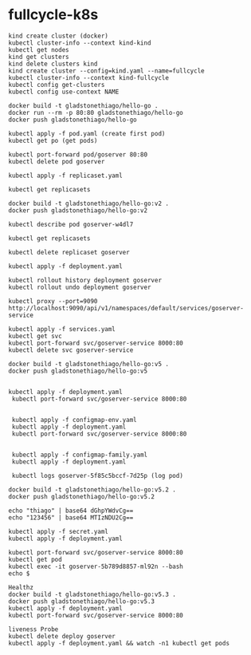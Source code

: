 # fullcycle-k8s
    kind create cluster (docker)
    kubectl cluster-info --context kind-kind 
    kubectl get nodes
    kind get clusters
    kind delete clusters kind
    kind create cluster --config=kind.yaml --name=fullcycle
    kubectl cluster-info --context kind-fullcycle
    kubectl config get-clusters
    kubectl config use-context NAME

    docker build -t gladstonethiago/hello-go .
    docker run --rm -p 80:80 gladstonethiago/hello-go
    docker push gladstonethiago/hello-go

    kubectl apply -f pod.yaml (create first pod)
    kubectl get po (get pods)

    kubectl port-forward pod/goserver 80:80
    kubectl delete pod goserver

    kubectl apply -f replicaset.yaml

    kubectl get replicasets

    docker build -t gladstonethiago/hello-go:v2 .
    docker push gladstonethiago/hello-go:v2

    kubectl describe pod goserver-w4dl7

    kubectl get replicasets

    kubectl delete replicaset goserver

    kubectl apply -f deployment.yaml

    kubectl rollout history deployment goserver
    kubectl rollout undo deployment goserver

    kubectl proxy --port=9090
    http://localhost:9090/api/v1/namespaces/default/services/goserver-service

    kubectl apply -f services.yaml
    kubectl get svc
    kubectl port-forward svc/goserver-service 8000:80
    kubectl delete svc goserver-service

    docker build -t gladstonethiago/hello-go:v5 .
    docker push gladstonethiago/hello-go:v5


    kubectl apply -f deployment.yaml
     kubectl port-forward svc/goserver-service 8000:80


     kubectl apply -f configmap-env.yaml
     kubectl apply -f deployment.yaml
     kubectl port-forward svc/goserver-service 8000:80


     kubectl apply -f configmap-family.yaml
     kubectl apply -f deployment.yaml

     kubectl logs goserver-5f85c5bccf-7d25p (log pod)

    docker build -t gladstonethiago/hello-go:v5.2 .
    docker push gladstonethiago/hello-go:v5.2

    echo "thiago" | base64 dGhpYWdvCg==
    echo "123456" | base64 MTIzNDU2Cg==

    kubectl apply -f secret.yaml
    kubectl apply -f deployment.yaml

    kubectl port-forward svc/goserver-service 8000:80
    kubectl get pod
    kubectl exec -it goserver-5b789d8857-ml92n --bash
    echo $

    Healthz
    docker build -t gladstonethiago/hello-go:v5.3 .
    docker push gladstonethiago/hello-go:v5.3
    kubectl apply -f deployment.yaml
    kubectl port-forward svc/goserver-service 8000:80

    liveness Probe
    kubectl delete deploy goserver
    kubectl apply -f deployment.yaml && watch -n1 kubectl get pods
